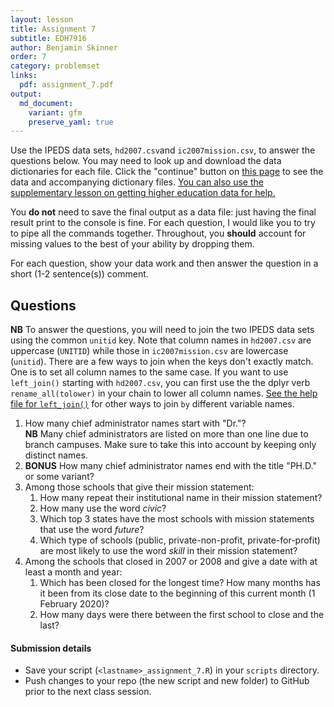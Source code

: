 ```yaml
---
layout: lesson
title: Assignment 7
subtitle: EDH7916
author: Benjamin Skinner
order: 7
category: problemset
links:
  pdf: assignment_7.pdf
output:
  md_document:
    variant: gfm
    preserve_yaml: true
---
```


Use the IPEDS data sets, `hd2007.csv`and `ic2007mission.csv`, to
answer the questions below. You may need to look up and download the
data dictionaries for each file. Click the "continue" button on [this
page](https://nces.ed.gov/ipeds/datacenter/DataFiles.aspx?goToReportId=7)
to see the data and accompanying dictionary files. [You can also use
the supplementary lesson on getting higher education data for
help.](../lessons/getting_data.html)

You **do not** need to save the final output as a data file: just
having the final result print to the console is fine. For each
question, I would like you to try to pipe all the commands
together. Throughout, you **should** account for missing values to the
best of your ability by dropping them.

For each question, show your data work and then answer the question in
a short (1-2 sentence(s)) comment. 

## Questions

**NB** To answer the questions, you will need to join the two IPEDS
data sets using the common `unitid` key. Note that column names in
`hd2007.csv` are uppercase (`UNITID`) while those in
`ic2007mission.csv` are lowercase (`unitid`). There are a few ways to
join when the keys don't exactly match. One is to set all column names
to the same case. If you want to use `left_join()` starting with
`hd2007.csv`, you can first use the the dplyr verb
`rename_all(tolower)` in your chain to lower all column names. [See
the help file for
`left_join()`](https://dplyr.tidyverse.org/reference/join.html) for
other ways to join `by` different variable names.

1. How many chief administrator names start with "Dr."?  
   **NB** Many
   chief administrators are listed on more than one line due to branch
   campuses. Make sure to take this into account by keeping only
   distinct names.
1. **BONUS** How many chief administrator names end with the title "PH.D." or
   some variant?
1. Among those schools that give their mission statement:
   1. How many repeat their institutional name in their mission
   statement?  
   1. How many use the word _civic_?
   1. Which top 3 states have the most schools with mission statements
      that use the word _future_?  
   1. Which type of schools (public, private-non-profit,
      private-for-profit) are most likely to use the word _skill_ in
      their mission statement?
1. Among the schools that closed in 2007 or 2008 and give a date with
   at least a month and year:
   1. Which has been closed for the longest time? How many months has
      it been from its close date to the beginning of this current
      month (1 February 2020)?  
   1. How many days were there between the first school to close and
      the last?

#### Submission details

- Save your script (`<lastname>_assignment_7.R`) in your `scripts`
  directory.
- Push changes to your repo (the new script and new folder) to GitHub
  prior to the next class session.
